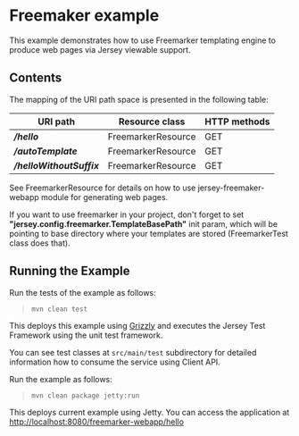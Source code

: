 <!--

    DO NOT ALTER OR REMOVE COPYRIGHT NOTICES OR THIS HEADER.

    Copyright (c) 2015 Oracle and/or its affiliates. All rights reserved.

    The contents of this file are subject to the terms of either the GNU
    General Public License Version 2 only ("GPL") or the Common Development
    and Distribution License("CDDL") (collectively, the "License").  You
    may not use this file except in compliance with the License.  You can
    obtain a copy of the License at
    http://glassfish.java.net/public/CDDL+GPL_1_1.html
    or packager/legal/LICENSE.txt.  See the License for the specific
    language governing permissions and limitations under the License.

    When distributing the software, include this License Header Notice in each
    file and include the License file at packager/legal/LICENSE.txt.

    GPL Classpath Exception:
    Oracle designates this particular file as subject to the "Classpath"
    exception as provided by Oracle in the GPL Version 2 section of the License
    file that accompanied this code.

    Modifications:
    If applicable, add the following below the License Header, with the fields
    enclosed by brackets [] replaced by your own identifying information:
    "Portions Copyright [year] [name of copyright owner]"

    Contributor(s):
    If you wish your version of this file to be governed by only the CDDL or
    only the GPL Version 2, indicate your decision by adding "[Contributor]
    elects to include this software in this distribution under the [CDDL or GPL
    Version 2] license."  If you don't indicate a single choice of license, a
    recipient has the option to distribute your version of this file under
    either the CDDL, the GPL Version 2 or to extend the choice of license to
    its licensees as provided above.  However, if you add GPL Version 2 code
    and therefore, elected the GPL Version 2 license, then the option applies
    only if the new code is made subject to such option by the copyright
    holder.

-->

Freemaker example
=================

This example demonstrates how to use Freemarker templating engine to
produce web pages via Jersey viewable support.

Contents
--------

The mapping of the URI path space is presented in the following table:

URI path                    | Resource class       | HTTP methods
--------------------------- | -------------------- | --------------
**_/hello_**                | FreemarkerResource   | GET
**_/autoTemplate_**         | FreemarkerResource   | GET
**_/helloWithoutSuffix_**   | FreemarkerResource   | GET

See FreemarkerResource for details on how to use jersey-freemaker-webapp
module for generating web pages.

If you want to use freemarker in your project, don't forget to set
**"jersey.config.freemarker.TemplateBasePath"** init param, which will
be pointing to base directory where your templates are stored
(FreemarkerTest class does that).

Running the Example
-------------------

Run the tests of the example as follows:

>     mvn clean test

This deploys this example using [Grizzly](http://grizzly.java.net/) and
executes the Jersey Test Framework using the unit test framework.

You can see test classes at `src/main/test` subdirectory for detailed
information how to consume the service using Client API.

Run the example as follows:

>     mvn clean package jetty:run

This deploys current example using Jetty. You can access the application
at <http://localhost:8080/freemarker-webapp/hello>